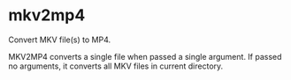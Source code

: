 # mkv2mp4
Convert MKV file(s) to MP4.

MKV2MP4 converts a single file when passed a single argument. If passed no arguments, it converts all MKV files in current directory.